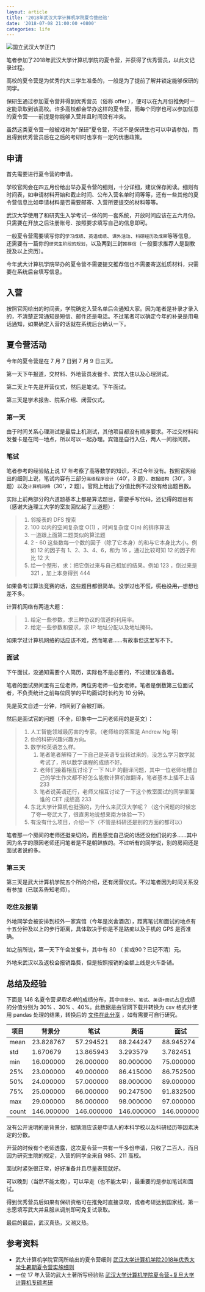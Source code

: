 ```yaml
---
layout: article
title: '2018年武汉大学计算机学院夏令营经验'
date: '2018-07-08 21:00:00 +0800'
categories: life
---
```


![国立武汉大学正门]({{"/assets/images/IMG_20180707_115928-01.jpeg"}})

笔者参加了2018年武汉大学计算机学院的夏令营，并获得了优秀营员，以此文记录过程。

<!--more-->

高校的夏令营是为优秀的大三学生准备的，一般是为了提前了解并锁定能够保研的同学。

保研生通过参加夏令营并得到优秀营员（俗称 offer ），便可以在九月份推免时一定能录取到该高校。许多高校都会举办这样的夏令营，而每个同学也可以参加任意的夏令营——前提是你能够入营并且时间没有冲突。

虽然这类夏令营一般被戏称为“保研”夏令营，不过不是保研生也可以申请参加，而且得到优秀营员后在之后的考研时也享有一定的优惠政策。

## 申请

首先需要进行夏令营的申请。

学校官网会在四五月份给出举办夏令营的细则，十分详细，建议保存阅读。细则有时间表，如申请材料开始和截止时间、公布入营名单时间等等，还有一些其他的夏令营信息比如申请材料是否需要邮寄、入营所要提交的材料等等。

武汉大学使用了和研究生入学考试一体的同一套系统，开放时间应该在五六月份。只需要在开放之后注册账号、按照要求填写自己的信息即可。

一般夏令营需要填写你的`学习成绩`、`英语成绩`、`课外活动`、`科研经历及成果`等等信息，还需要有一篇你的`研究生阶段的规划`，以及两到三封`推荐信`（一般要求推荐人是副教授及以上资历）。

今年武大计算机学院举办的夏令营不需要提交推荐信也不需要寄送纸质材料，只需要在系统后台填写信息。

## 入营

按照官网给出的时间表，学院确定入营名单后会通知大家。因为笔者是补录才录入的，不清楚正常通知是短信、邮件还是电话。不过笔者可以确定今年的补录是用电话通知，如果确定入营的话就在系统后台确认一下。

## 夏令营活动

今年的夏令营是在 7 月 7 日到 7 月 9 日三天。

第一天下午报道，交材料、外地营员发餐卡、宾馆入住以及心理测试。

第二天上午先是开营仪式，然后是笔试。下午面试。

第三天是学术报告、院系介绍、闭营仪式。

### 第一天

由于时间关系心理测试是最后上机测试，其他项目都没有顺序要求。不过交材料和发餐卡是在同一地点，所以可以一起办理。宾馆是自行入住，两人一间标间房。

### 笔试

笔者参考的经验贴上说 17 年考察了高等数学的知识，不过今年没有。按照官网给出的细则上说，笔试内容有三部分`高级程序设计`（40'，3 题）、`数据结构`（30'，3 题）以及`计算机网络`（30'，2 题）。官网上给出了分值比例不过没有给出题目数。

实际上前两部分的六道题基本上都是算法题目，需要手写代码，还记得的题目有（感谢大连理工大学的室友回忆起了三道题）：


> 1. 邻接表的 DFS 搜索
> 2. 100 以内的空间复杂度 O(1) ，时间复杂度 O(n) 的排序算法
> 3. 一道跟上面第二题类似的算法题
> 4. 2 - 60 这些数每一个数的因子（除了它本身）的和与它本身比大小。例如 12 的因子有 1、2、3、4、6，和为 16 ，通过比较可知 12 的因子和比 12 大
> 5. 给一个整形，求：把它倒过来与自己相加的结果。例如 123 ，倒过来是 321 ，加上本身得到 444


如果备考过算法竞赛的话，这些题目都很简单。没学过也不慌，~~慌也没用，~~想想也差不多。

计算机网络有两道大题：

> 1. 给定一些参数，求三种协议的信道的利用率。
> 2. 给定一些参数和要求，求 IP 地址分配以及地址掩码。

如果学过计算机网络的话应该不难，然而笔者……有故事但这里写不下。


### 面试

下午面试，没通知需要个人简历，实际也不是必要的，不过建议准备着。

笔者的面试房间里有三位老师，两位男老师一位女老师。笔者是倒数第三位面试者，不负责统计之前每位同学的平均面试时长约为 10 分钟。

先是英文自述一分钟，时间到了会被打断。

然后是面试官的问题（不全，印象中一二问老师用的是英文）：

> 1. 人工智能领域最厉害的专家。（老师给的答案是 Andrew Ng 等)
> 2. 你的科研兴趣兴趣方向。
> 3. 数学和英语怎么样。
>    1. 笔者笔者解释了一下自己是英语专业转过来的，没怎么学习数学就考试了，所以数学课程的成绩不好。
>    2. 老师们接着相互讨论了一下 NLP 的翻译问题，其中一位老师吐槽自己的学生作文都不好怎么能教计算机做翻译，笔者基本上插不上话 233
>    3. 笔者说英语还行，老师又相互讨论了一下这个教室面试的同学里面谁的 CET 成绩高 233
> 4. 东北大学计算机也挺强的，为什么来武汉大学呢？（这个问题的时候忘了夸一夸武大了，很直男地说想来南方体验一下）
> 5. 有没有什么项目，介绍一下（不管是科研还是别的方面的都可以）

笔者那一个房间的老师还挺亲切的，而且感觉自己说的话还没他们说的多……其中因为名字的原因老师还问笔者是不是朝鲜族的。不过听有的同学说，别的房间还是面试者说的多。

### 第三天

第三天是武大计算机学院五个所的介绍，还有闭营仪式。不过笔者因为时间关系没有参加（已联系告知老师）。

### 吃住及报销

外地同学会被安排到校外一家宾馆（今年是岚舍酒店），距离笔试和面试的地点有十五分钟及以上的步行距离，具体取决于你是不是路痴以及手机的 GPS 是否准确。

如之前所说，第一天下午会发餐卡，其中有 80 （ 抑或90？已记不清）元。

外地来武汉以及返校会报销路费，但是按照报销的金额上线是火车卧铺。

## 总结及经验

下面是 146 名夏令营*录取名单*的成绩分布，其中`背景分`、`笔试`、`英语+面试`占总成绩的分值分别为 30% 、30% 、40%。此数据是由官网下载并转换为 csv 格式并使用 pandas 处理的结果，转换后的 [文件在此分享]({{"/assets/documents/现场夏令营优秀营员名单.csv"}}) ，如有需要可自行研究。

| 项目 | 背景分 |  笔试 |  英语 | 面试 | 总成绩 |
| -- | -- | -- | -- | -- | -- |
| mean | 23.828767 | 57.294521 | 88.244247 | 88.945274 | 76.525130 |
| std | 1.670679 | 13.865943 | 3.293579 | 3.782451 | 5.014318 |
| min | 16.000000 | 26.000000 | 80.000000 | 75.000000 | 61.800000 |
| 25% | 23.000000 | 49.000000 | 86.415000 | 86.752500 | 73.124750 |
| 50% | 24.000000 | 57.000000 | 88.000000 | 89.000000 | 76.783000 |
| 75% | 25.000000 | 66.000000 | 90.247500 | 91.832500 | 80.575000 |
| max | 29.000000 | 86.000000 | 98.000000 | 97.000000 | 87.500000 |
| count | 146.000000 | 146.000000 | 146.000000 | 146.000000 | 146.000000 |

没有公开说明的是背景分，据猜测应该是申请人的本科学校以及科研经历等因素决定的分数。

开营的时候有个老师透露，这次夏令营一共有一千多份申请，只收了二百人，而且因为研究生院的规定，入营的同学全来自 985、211 高校。

面试时紧张很正常，好好准备并且尽量表现就好。

可以晚到（当然不能太晚），可以早走（也不能太早），最重要的是参加笔试和面试。

得到优秀营员后如果有保研资格可在推免时直接录取，或者考研达到国家线，第一志愿填写武大并且服从调剂即可免复试录取。

最后的最后，武汉真热，又潮又热。

## 参考资料

- 武大计算机学院官网所给出的夏令营细则 [武汉大学计算机学院2018年优秀大学生暑期夏令营实施细则](http://cs.whu.edu.cn/news_show.aspx?id=850) 
- 一位 17 年入营的武大土著所写经验贴 [武汉大学计算机学院夏令营+复旦大学计算机专硕考研](https://blog.csdn.net/Li_Jiaqian/article/details/79700612) 
